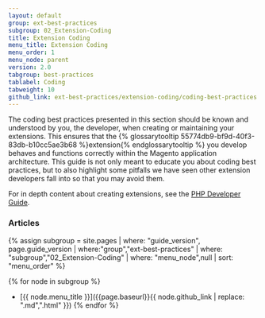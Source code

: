 ```yaml
---
layout: default
group: ext-best-practices
subgroup: 02_Extension-Coding
title: Extension Coding
menu_title: Extension Coding
menu_order: 1
menu_node: parent
version: 2.0
tabgroup: best-practices
tablabel: Coding
tabweight: 10
github_link: ext-best-practices/extension-coding/coding-best-practices.md
---
```


The coding best practices presented in this section should be known and understood by you, the developer, when creating or maintaining your extensions. This ensures that the {% glossarytooltip 55774db9-bf9d-40f3-83db-b10cc5ae3b68 %}extension{% endglossarytooltip %} you develop behaves and functions correctly within the Magento application architecture. This guide is not only meant to educate you about coding best practices, but to also highlight some pitfalls we have seen other extension developers fall into so that you may avoid them.

For in depth content about creating extensions, see the [PHP Developer Guide]({{page.baseurl}}extension-dev-guide/bk-extension-dev-guide.html).

### Articles

{% assign subgroup = site.pages | where: "guide_version", page.guide_version | where:"group","ext-best-practices" | where: "subgroup","02_Extension-Coding" | where: "menu_node",null | sort: "menu_order" %}

{% for node in subgroup %}
*  [{{ node.menu_title }}]({{page.baseurl}}{{ node.github_link | replace: ".md",".html" }})
{% endfor %}
